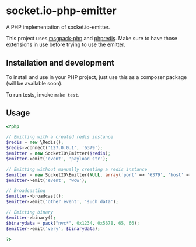 socket.io-php-emitter
=====================

A PHP implementation of socket.io-emitter.

This project uses [msgpack-php](https://github.com/msgpack/msgpack-php) and [phpredis](https://github.com/nicolasff/phpredis). Make sure to have those extensions in use before trying to use the emitter.

## Installation and development
To install and use in your PHP project, just use this as a composer package (will be available soon).

To run tests, invoke `make test`.

## Usage

```php
<?php

// Emitting with a created redis instance
$redis = new \Redis();
$redis->connect('127.0.0.1', '6379');
$emitter = new SocketIO\Emitter($redis);
$emitter->emit('event', 'payload str');

// Emitting without manually creating a redis instance
$emitter = new SocketIO\Emitter(NULL, array('port' => '6379', 'host' => '127.0.0.1'));
$emitter->emit('event', 'wow');

// Broadcasting
$emitter->broadcast();
$emitter->emit('other event', 'such data');

// Emitting binary
$emitter->binary();
$binarydata = pack("nvc*", 0x1234, 0x5678, 65, 66);
$emitter->emit('very', $binarydata);

?>
```
